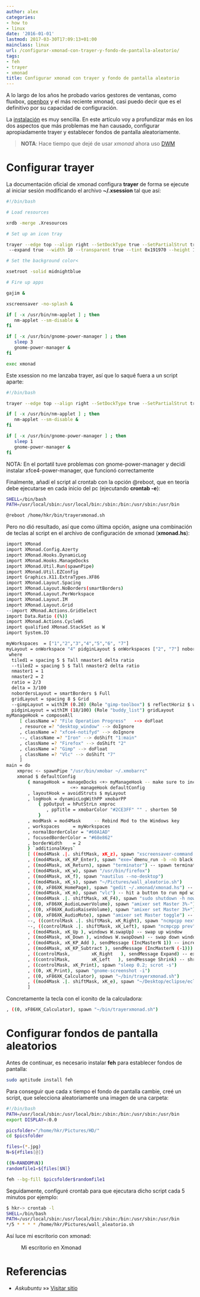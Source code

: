 ```yaml
---
author: alex
categories:
- how to
- linux
date: '2016-01-01'
lastmod: 2017-03-30T17:09:13+01:00
mainclass: linux
url: /configurar-xmonad-con-trayer-y-fondo-de-pantalla-aleatorio/
tags:
- feh
- trayer
- xmonad
title: Configurar xmonad con trayer y fondo de pantalla aleatorio
---
```


A lo largo de los años he probado varios gestores de ventanas, como fluxbox, [openbox][1] y el más reciente xmonad, casi puedo decir que es el definitivo por su capacidad de configuración.

La <a href="http://www.haskell.org/haskellwiki/Xmonad/Config_archive/John_Goerzen%27s_Configuration" target="_blank">instalación</a> es muy sencilla. En este artículo voy a profundizar más en los dos aspectos que más problemas me han causado, configurar apropiadamente trayer y establecer fondos de pantalla aleatoriamente.

<!--more--><!--ad-->

> __NOTA__: Hace tiempo que dejé de usar _xmonad_ ahora uso [DWM](https://elbauldelprogramador.com/instalar-y-configurar-dwm-el-gestor-de-ventanas-mas-eficiente/ "Instalar y configurar DWM, el gestor de ventanas más eficiente")

# Configurar trayer

La documentación oficial de xmonad configura **trayer** de forma se ejecute al iniciar sesión modificando el archivo **~/.xsession** tal que así:

```bash
#!/bin/bash

# Load resources

xrdb -merge .Xresources

# Set up an icon tray

trayer --edge top --align right --SetDockType true --SetPartialStrut true
 --expand true --width 10 --transparent true --tint 0x191970 --height 12 &

# Set the background color<

xsetroot -solid midnightblue

# Fire up apps

gajim &

xscreensaver -no-splash &

if [ -x /usr/bin/nm-applet ] ; then
   nm-applet --sm-disable &
fi

if [ -x /usr/bin/gnome-power-manager ] ; then
   sleep 3
   gnome-power-manager &
fi

exec xmonad

```

Este xsession no me lanzaba trayer, así que lo saqué fuera a un script aparte:

```bash
#!/bin/bash

trayer --edge top --align right --SetDockType true --SetPartialStrut true --expand true --width 15 --height 20 --transparent true --tint 0x000000 --monitor 1 &

if [ -x /usr/bin/nm-applet ] ; then
   nm-applet --sm-disable &
fi

if [ -x /usr/bin/gnome-power-manager ] ; then
   sleep 1
   gnome-power-manager &
fi

```

<p class="alert">
  NOTA: En el portatil tuve problemas con gnome-power-manager y decidí instalar xfce4-power-manager, que funcionó correctamente
</p>

Finalmente, añadí el script al crontab con la opción @reboot, que en teoría debe ejecutarse en cada inicio del pc (ejecutando **crontab -e**):

```bash
SHELL=/bin/bash
PATH=/usr/local/sbin:/usr/local/bin:/sbin:/bin:/usr/sbin:/usr/bin

@reboot /home/hkr/bin/trayerxmonad.sh

```

Pero no dió resultado, así que como última opción, asigne una combinación de teclas al script en el archivo de configuración de xmonad (**xmonad.hs**):

```bash
import XMonad
import XMonad.Config.Azerty
import XMonad.Hooks.DynamicLog
import XMonad.Hooks.ManageDocks
import XMonad.Util.Run(spawnPipe)
import XMonad.Util.EZConfig
import Graphics.X11.ExtraTypes.XF86
import XMonad.Layout.Spacing
import XMonad.Layout.NoBorders(smartBorders)
import XMonad.Layout.PerWorkspace
import XMonad.Layout.IM
import XMonad.Layout.Grid
--import XMonad.Actions.GridSelect
import Data.Ratio ((%))
import XMonad.Actions.CycleWS
import qualified XMonad.StackSet as W
import System.IO

myWorkspaces  = ["1","2","3","4","5","6", "7"]
myLayout = onWorkspace "4" pidginLayout $ onWorkspaces ["2", "7"] nobordersLayout $ tiled1 ||| Mirror tiled1 ||| nobordersLayout
 where
  tiled1 = spacing 5 $ Tall nmaster1 delta ratio
  --tiled2 = spacing 5 $ Tall nmaster2 delta ratio
  nmaster1 = 1
  nmaster2 = 2
  ratio = 2/3
  delta = 3/100
  nobordersLayout = smartBorders $ Full
  gridLayout = spacing 8 $ Grid
  --gimpLayout = withIM (0.20) (Role "gimp-toolbox") $ reflectHoriz $ withIM (0.20) (Role "gimp-dock") Full
  pidginLayout = withIM (18/100) (Role "buddy_list") gridLayout
myManageHook = composeAll
     [ className =? "File Operation Progress"   --> doFloat
     , resource =? "desktop_window" --> doIgnore
     , className =? "xfce4-notifyd" --> doIgnore
     --, className =? "Iron" --> doShift "1:main"
     , className =? "Firefox" --> doShift "2"
     , className =? "Gimp" --> doFloat
     , className =? "Vlc" --> doShift "7"
     ]
main = do
    xmproc <- spawnPipe "/usr/bin/xmobar ~/.xmobarrc"
    xmonad $ defaultConfig
        { manageHook = manageDocks <+> myManageHook -- make sure to include myManageHook definition from above
                        <+> manageHook defaultConfig
        , layoutHook = avoidStruts $ myLayout
        , logHook = dynamicLogWithPP xmobarPP
            { ppOutput = hPutStrLn xmproc
               , ppTitle = xmobarColor "#2CE3FF" "" . shorten 50
            }
        , modMask = mod4Mask     -- Rebind Mod to the Windows key
        , workspaces     = myWorkspaces
        , normalBorderColor = "#60A1AD"
        , focusedBorderColor = "#68e862"
        , borderWidth    = 2
        } `additionalKeys`
        [ ((mod4Mask .|. shiftMask, xK_z), spawn "xscreensaver-command -lock")
        , ((mod4Mask, xK_KP_Enter), spawn "exe=`dmenu_run -b -nb black -nf yellow -sf yellow` && eval "exec $exe"") -- spawn dmenu
        , ((mod4Mask, xK_Return), spawn "terminator") -- spawn terminator terminal
        , ((mod4Mask, xK_w), spawn "/usr/bin/firefox")
        , ((mod4Mask, xK_f), spawn "nautilus --no-desktop")
        , ((mod4Mask, xK_s), spawn "~/Pictures/wall_aleatorio.sh")
        , ((0, xF86XK_HomePage), spawn "gedit ~/.xmonad/xmonad.hs") -- hit a button to open the xmonad.hs file
        , ((mod4Mask, xK_m), spawn "vlc") -- hit a button to run mpd with ncmpcpp
        , ((mod4Mask .|. shiftMask, xK_F4), spawn "sudo shutdown -h now") -- to shutdown
        , ((0, xF86XK_AudioLowerVolume), spawn "amixer set Master 3%-") -- decrease volume
        , ((0, xF86XK_AudioRaiseVolume), spawn "amixer set Master 3%+") -- increase volume
        , ((0, xF86XK_AudioMute), spawn "amixer set Master toggle") -- mute volume
        --, ((controlMask .|. shiftMask, xK_Right), spawn "ncmpcpp next") -- play next song in mpd
        --, ((controlMask .|. shiftMask, xK_Left), spawn "ncmpcpp prev") -- play previous song
        , ((mod4Mask, xK_Up ), windows W.swapUp) -- swap up window
        , ((mod4Mask, xK_Down ), windows W.swapDown) -- swap down window
        , ((mod4Mask, xK_KP_Add ), sendMessage (IncMasterN 1)) -- increase the number of window on master pane
        , ((mod4Mask, xK_KP_Subtract ), sendMessage (IncMasterN (-1))) -- decrease the number of window
        , ((controlMask,        xK_Right   ), sendMessage Expand) -- expand master pane
        , ((controlMask,        xK_Left   ), sendMessage Shrink) -- shrink master pane
        , ((controlMask, xK_Print), spawn "sleep 0.2; scrot -s")
        , ((0, xK_Print), spawn "gnome-screenshot -i")
        , ((0, xF86XK_Calculator), spawn "~/bin/trayerxmonad.sh")
        , ((mod4Mask .|. shiftMask, xK_e), spawn "~/Desktop/eclipse/eclipse") -- eclipse
        ]

```

Concretamente la tecla con el iconito de la calculadora:

```bash
, ((0, xF86XK_Calculator), spawn "~/bin/trayerxmonad.sh")

```

# Configurar fondos de pantalla aleatorios

Antes de continuar, es necesario instalar **feh** para establecer fondos de pantalla:

```bash
sudo aptitude install feh
```

Para conseguir que cada x tiempo el fondo de pantalla cambie, creé un script, que selecciona aleatoriamente una imagen de una carpeta:

```bash
#!/bin/bash
PATH=/usr/local/sbin:/usr/local/bin:/sbin:/bin:/usr/sbin:/usr/bin
export DISPLAY=:0.0

picsfolder="/home/hkr/Pictures/HD/"
cd $picsfolder

files=(*.jpg)
N=${#files[@]}

((N=RANDOM%N))
randomfile1=${files[$N]}

feh --bg-fill $picsfolder$randomfile1

```

Seguidamente, configuré crontab para que ejecutara dicho script cada 5 minutos por ejemplo:

```bash
$ hkr-> crontab -l
SHELL=/bin/bash
PATH=/usr/local/sbin:/usr/local/bin:/sbin:/bin:/usr/sbin:/usr/bin
*/5 * * * * /home/hkr/Pictures/wall_aleatorio.sh

```

Así luce mi escritorio con xmonad:

<figure>
        <a href="/img/2013/01/Screenshot-from-2013-01-02-1852312-1024x409.png">
          <amp-img
            on="tap:lightbox1"
            role="button"
            tabindex="0"
            layout="responsive"
            src="/img/2013/01/Screenshot-from-2013-01-02-1852312-1024x409.png"
            alt="xmonad Desktop"
            title="xmonad Desktop"
            sizes="(min-width: 1024px) 1024px, 100vw"
            width="1024"
            height="409">
          </amp-img>
        </a>
        <figcaption>Mi escritorio en Xmonad</figcaption>
</figure>


# Referencias

- *Askubuntu* »» <a href="http://askubuntu.com/questions/117978/script-doesnt-run-via-crontab-but-works-fine-standalone" target="_blank">Visitar sitio</a>


 [1]: https://elbauldelprogramador.com/configurar-dos-pantallas-en-openbox/

